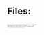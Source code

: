 ## Files:
<span style="font-family: Helvetica; font-size:2">
gf180_fs.ipynb        - first pass simulation to get basic insight into the mos models)<br>
gf180_sweep.ipynb     - nmos and pmos VGS sweep  (L = 0.28u, W=10u) <br>
gf180_ivCurves.ipynb  - nmos and pmos i-v curves (L = 0.28u, W=10u) <br>
gf180_cs.ipynb        - basic nmos common source     <br>
</span>
